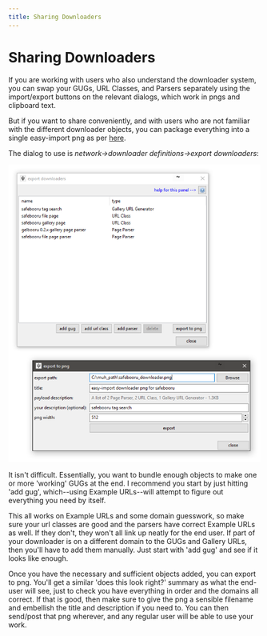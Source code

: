 ```yaml
---
title: Sharing Downloaders
---
```


# Sharing Downloaders

If you are working with users who also understand the downloader system, you can swap your GUGs, URL Classes, and Parsers separately using the import/export buttons on the relevant dialogs, which work in pngs and clipboard text.

But if you want to share conveniently, and with users who are not familiar with the different downloader objects, you can package everything into a single easy-import png as per [here](adding_new_downloaders.md).

The dialog to use is _network->downloader definitions->export downloaders_:

![](images/downloader_export_panel.png)

It isn't difficult. Essentially, you want to bundle enough objects to make one or more 'working' GUGs at the end. I recommend you start by just hitting 'add gug', which--using Example URLs--will attempt to figure out everything you need by itself.

This all works on Example URLs and some domain guesswork, so make sure your url classes are good and the parsers have correct Example URLs as well. If they don't, they won't all link up neatly for the end user. If part of your downloader is on a different domain to the GUGs and Gallery URLs, then you'll have to add them manually. Just start with 'add gug' and see if it looks like enough.

Once you have the necessary and sufficient objects added, you can export to png. You'll get a similar 'does this look right?' summary as what the end-user will see, just to check you have everything in order and the domains all correct. If that is good, then make sure to give the png a sensible filename and embellish the title and description if you need to. You can then send/post that png wherever, and any regular user will be able to use your work.